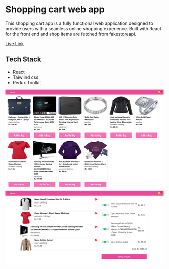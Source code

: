 # Shopping cart web app
This shopping cart app is a fully functional web application designed to provide users with a seamless online shopping experience. Built with React for the front end and shop items are fetched from fakestoreapi. 

<a href="https://benevolent-lolly-07631e.netlify.app/">Live Link </a>

## Tech Stack
- React
- Taiwlind css
- Redux Toolkit

<img src="screenshots/1.png" >
<img src="screenshots/2.png" >

